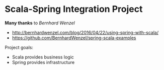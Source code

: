 # Scala-Spring Integration Project

__Many thanks__ to _Bernhard Wenzel_

- http://bernhardwenzel.com/blog/2016/04/22/using-spring-with-scala/
- https://github.com/BernhardWenzel/spring-scala-examples

Project goals:
- Scala provides business logic
- Spring provides infrastructure
